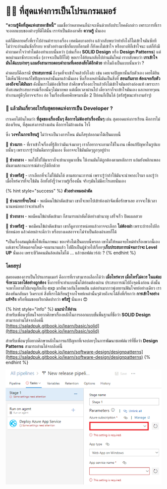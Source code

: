 # 👨‍💻 ที่สุดแห่งการเป็นโปรแกรมเมอร์

**"ความรู้คือที่สุดแห่งสายอาชีพนี้"** ผมเชื่อว่าหลายคนก็น่าจะเห็นด้วยกับประโยคดังกล่าว เพราะการที่เราจะออกแบบของต่างๆที่ดีได้นั้น เราจำเป็นต้องอาศัย **ความรู้** นั่นเอง

แต่ก็มีหลายครั้งที่เราไปอ่านตำราบางเรื่อง เทคนิคบางอย่าง แล้วกลับพบว่าทำยังไงก็ไม่เข้าใจมันซักที ไม่ว่าจะอ่านมันซักกี่รอบ หาตัวอย่างมาซักกี่แบบก็ตามที ก็ยังคงไม่เข้าใจ หรือบางทีก็เข้าใจนะ แต่ก็ยังมีคำถามคาใจว่าทำไมต้องทำแบบนั้นหว่า \(เช่นเรื่อง **SOLID Design** หรือ **Design Patterns**\) แต่พอผ่านมาซักระยะหนึ่ง \(อาจจะเป็นปีก็ได้\) พอเราได้ย้อนกลับไปอ่านมันใหม่ เรากลับพบว่า  **เราเข้าใจมันได้แบบง่ายๆ แถมยังสามารถตอบคำถามที่เคยสงสัยได้อีกด้วย** ทำไมถึงเป็นแบบนั้นหว่า ?

คำตอบก็คือเรามี **ประสบการณ์** ถึงจุดที่จะเข้าใจแล้วยังไงล่ะ เช่น เคยเจอปัญหานั้นกับตัวเอง เคยได้ยินได้เห็นวิธีการแก้ไขปัญหาเหล่านั้นมาแล้วนั่นเอง ซึ่งเรื่องเหล่านี้มันเป็นสิ่งที่ **สอนกันยาก ต้องเจอกับตัวเองถึงจะได้มันมา** ดังนั้นเราไม่ต้องซีเรียส ถ้าศึกษาเรื่องอะไรแล้วยังไม่เข้าใจมันอย่างถ่องแท้ เพราะเรายังสะสมประสบการณ์เรื่องนั้นๆไม่มากพอ แต่เมื่อเวลาผ่านไป เดี๋ยวเราก็จะเข้าใจมันเอง และหลายๆคนทำงานอยู่ดีๆก็อาจจะร้อง อ๋อ ในเรื่องที่เคยศึกษามาเมื่อ 2 ปีก่อนก็เป็นได้ \(ตรัสรู้ขณะทำงานฮ่าๆ\)

### 🤔 แล้วมันเกี่ยวอะไรกับสุดยอดแห่งการเป็น Developer ?

เราเคยได้ยินไหมว่า **ที่สุดของเรื่องนั้นๆ คือการไม่ต้องทำเรื่องนั้นๆ** เช่น สุดยอดแห่งการเรียน คือการไม่ต้องเรียน, ที่สุดแห่งการล้างแค้น คือการไม่ล้างแค้น ไรงี้

ซึ่ง **วงจรในการเรียนรู้** ไม่ว่าจะเป็นวงการไหน มันก็สรุปออกมาได้เป็นแบบนี้

👶 **ช่วงแรก** - ที่เราเข้าใจเรื่องที่รู้สึกว่ามันเจ๋งมากๆ เราก็อยากจะเอามาใช้ในงาน เพื่อแก้ปัญหาในรูปแบบนั้นๆ เพราะเรารู้ว่ามันดีมากๆนั่นเอง ซึ่งอาจจะใช้มันผิดๆถูกๆอยู่บ้าง

👦 **ช่วงกลาง** - พอใช้ไปใช้มาเราก็จะชำนาญมากขึ้น ใช้งานมันได้ถูกต้องตามหลักการ แถ้มยังพลิกแพลงมันตามสถานะการณ์ต่างๆได้อีกด้วย

🧔 **ช่วงตรัสรู้** - เราเลือกที่จะไม่ใช้มันได้ ตามสถานะการณ์ เพราะรู้ว่าถ้าใช้มันจะนำพาอะไรมา และรู้ว่าเมื่อไหร่ควรที่จะใช้มัน อีกทั้งยังรู็ว่าความรู้เรื่องนั้น จริงๆมันไม่มีอะไรเลยนั่นเอง

{% hint style="success" %}
**ตัวอย่างหมอผ่าตัด**

👶 **ช่วงแรกที่จบใหม่** - พอมีคนไข้ผ่าตัดเข้ามา เขาก็จะพาไปเข้าห้องผ่าจัดเพื่อรักษาเลย อาจจะใช้เวลานานหน่อยกว่าจะทำเสร็จ

👦 **ช่วงกลาง** - พอมีคนไข้ผ่าตัดเข้ามา ก็สามารถผ่าตัดได้อย่างชำนาญ เสร็จเร็ว ปิดแผลสวย

🧔 **ช่วงตรัสรู้** - พอมีคนไข้ผ่าตัดเข้ามา เขาก็ดูอาการหน่อยแล้วอาจจะเลือก **ไม่ต้องผ่า** เพราะถ้ารอไปอีกซักหน่อย แล้วค่อยผ่าจะดีกว่า หรือบางเคสอาจจะไม่จำเป็นต้องผ่าเลยก็ได้

\*เป็นเรื่องสมมุติเพื่อให้เห็นภาพนะ ของจริงไม่เป็นแบบนี้หรอก เขาไม่ให้หมอจบใหม่ทำเรื่องพวกนี้เอง แต่เขาจะให้หมอจบใหม่-จบมานานแล้ว ไปฝึกเป็นผู้ช่วยไปเรื่อยๆ**เก็บประสบการณ์จนกว่าจะ Level UP** นั่นเอง เพราะชีวิตคนมันล้อเล่นไม่ได้ ... แล้วซอฟต์แวร์ล่ะ ?
{% endhint %}

### โดยสรุป

สุดยอดของการเป็นโปรแกรมเมอร์ คือการที่เราสามารถเลือกได้ว่า **เมื่อไหร่ควร เมื่อไหร่ไม่ควร ในแต่ละจังหวะเวลาได้อย่างถูกต้อง** ซึ่งการที่จะทำแบบนั้นได้ย่อมต้องผ่าน ประสบการณ์ไปถึงจุดนึงก่อน ดังนั้นจงหาโอกาสไปผจญภัยเก็บ exp มาอัพเวลกันโดยพลัน แต่อย่าเมากาวพุ่งทยานฟันโจทย์อย่างเดียว เราต้องหันกลับมา วิเคราะห์ สิ่งที่เราได้เรียนรู้จากโจทย์เหล่านั้นๆด้วยถึงจะได้สิ่งที่เรียกว่า **การเข้าใจอย่างแท้จริง** หรือที่ผมชอบเรียกติดปากว่า **ตรัสรู้** นั่นเอง 😍

{% hint style="info" %}
**แนะนำให้อ่าน**  
สำหรับเพื่อนๆที่สนใจอยากศึกษาเรื่องหลักในการออกแบบขั้นพื้นฐานที่ชื่อว่า **SOLID Design** สามารถอ่านได้จากลิงค์นี้  
[https://saladpuk.gitbook.io/learn/basic/solid](https://saladpuk.gitbook.io/learn/basic/solid)

สำหรับเพื่อนๆที่อยากศึกษาหลักในการแก้ปัญหาที่เจอบ่อยๆในการพัฒนาซอฟต์แวร์ที่ชื่อว่า **Design Patterns** สามารถอ่านได้จากลิงค์นี้  
[https://saladpuk.gitbook.io/learn/software-design/designpatterns](https://saladpuk.gitbook.io/learn/software-design/designpatterns)
{% endhint %}

![](.gitbook/assets/image%20%28675%29.png)

